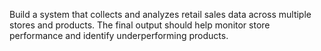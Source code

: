 Build a system that collects and analyzes retail sales data across multiple
stores and products. The final output should help monitor store performance
and identify underperforming products.

